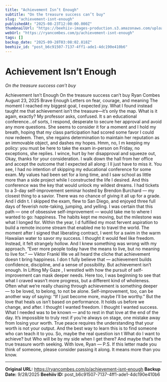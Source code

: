 ```yaml
---
title: "Achievement Isn’t Enough"
subtitle: "On the treasure success can’t buy"
slug: "achievement-isnt-enough"
publishedAt: "2025-08-23T12:00:00.000Z"
thumbnailUrl: "https://beehiiv-images-production.s3.amazonaws.com/uploads/asset/file/f6b8a8e7-867a-46d5-ab8b-d1a15f4be785/Achievement_isnt_enough.png?t=1755795567"
webUrl: "https://ryancombes.com/p/achievement-isnt-enough"
tags: []
backup_date: "2025-09-28T03:08:02.818Z"
beehiiv_id: "post_b6c91507-7137-4ff1-ade1-4dc190e410b6"
---
```


# Achievement Isn’t Enough

*On the treasure success can’t buy*



Achievement Isn’t Enough On the treasure success can’t buy Ryan Combes August 23, 2025 Brave Enough Letters on fear, courage, and meaning The moment I reached my biggest goal, I expected joy. What I found instead taught me that achievement isn’t the treasure—it’s only the map. What is it again, exactly? My professor asks, confused. It s an educational conference...of sorts, I respond, desperate to secure her approval and avoid any more questions. She seems to consider it for a moment and I hold my breath, hoping that my class participation had scored some favor I could now redeem. Then, she regains determination to maintain her reputation as an immovable object, and dashes my hopes. Hmm, no, I m keeping my policy: you must be here to take the exam in-person on Friday, no exceptions, she replies. I wince, hurt by her disapproval and squeeze out, Okay, thanks for your consideration. I walk down the hall from her office and accept the outcome that I expected all along: I ll just have to miss it. You see, I had no intention of skipping my educational conference for some exam. My values had been set for a long time, and I saw school as little more than a side project while I constructed the life I desired. And this conference was the key that would unlock my wildest dreams. I had tickets to a 3-day self-improvement seminar hosted by Brendon Burchard — my closest thing to a savior. There was no chance of giving it all up for a grade. And I didn t. I skipped the exam, flew to San Diego, and enjoyed three full days of feverish note-taking, jumping, and yelling. I was certain that this path — one of obsessive self-improvement — would take me to where I wanted to go: happiness. The habits kept me moving, but the milestone was what I longed for. Within the year, I d fulfilled my most fervent aspiration to build a remote income stream that enabled me to travel the world. The moment after I signed that liberating contract, I went for a swim in the warm Hawaiian water to savor my success. I thought it would feel like freedom. Instead, it felt strangely hollow. And I knew something was wrong with my approach. “Ever more people today have the means to live, but no meaning to live for.” — Viktor Frankl We ve all heard the cliche that achievement doesn t bring happiness. I don t fully believe that — achievement builds confidence, discipline, and a sense of possibility. But achievement isn’t enough. In Lifting My Gaze , I wrestled with how the pursuit of self-improvement can mask deeper needs. Here too, I was beginning to see that what I craved wasn’t more progress, but a different kind of wholeness. Often what we’re really chasing through achievement is something deeper — to be loved, to belong, to not be alone. Self-improvement, too, can be another way of saying: “If I just become more, maybe I’ll be worthy.” But the love that heals us isn’t based on performance. It holds us before we change, and after. I thought I wanted freedom. I thought I wanted success. What I needed was to be known — and to rest in that love at the end of the day. It’s impossible to truly rest if you’re always on stage, one mistake away from losing your worth. True peace requires the understanding that your worth is not your output. And the best way to learn this is to find someone who can teach it to you. So, maybe the real question isn t What do I want to achieve? but Who will be by my side when I get there? And maybe that’s the true treasure worth seeking. With love, Ryan — P.S. If this letter made you think of someone, please consider passing it along. It means more than you know.

---

**Original URL:** https://ryancombes.com/p/achievement-isnt-enough
**Backup Date:** 9/28/2025
**Beehiiv ID:** post_b6c91507-7137-4ff1-ade1-4dc190e410b6

